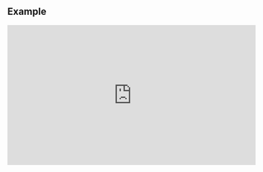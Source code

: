 ## Example
<!-- [![Now in Android: 55]          // Title
(https://i.ytimg.com/vi/Hc79sDi3f0U/maxresdefault.jpg)] // Thumbnail
(https://www.youtube.com/watch?v=Hc79sDi3f0U "Now in Android: 55")    // Video Link -->


<!-- [![Alternate Text]]({https://youtu.be/3cFXFMgyOkc} "Link Title") -->

<iframe width="560" height="315" src="https://www.youtube.com/embed/3cFXFMgyOkc" title="YouTube video player" frameborder="0" allow="accelerometer; autoplay; clipboard-write; encrypted-media; gyroscope; picture-in-picture" allowfullscreen></iframe>

<!-- https://youtu.be/3cFXFMgyOkc -->

<!-- https://user-images.githubusercontent.com/109802766/191900358-e85439dd-aab6-49ff-a43b-644c698de1e0.mp4 -->

